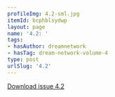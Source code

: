 ```yaml
---
profileImg: 4.2-sml.jpg
itemId: bcphblsydwp
layout: page
name: '4.2: '
tags:
- hasAuthor: dreamnetwork
- hasTag: dream-network-volume-4
type: post
urlSlug: '4.2'
---
```

<a href="../files/pdfs/Volume_4/4.2-The-Dream-Network_Volume-4_Issue-2.pdf" download="">Download issue 4.2</a>